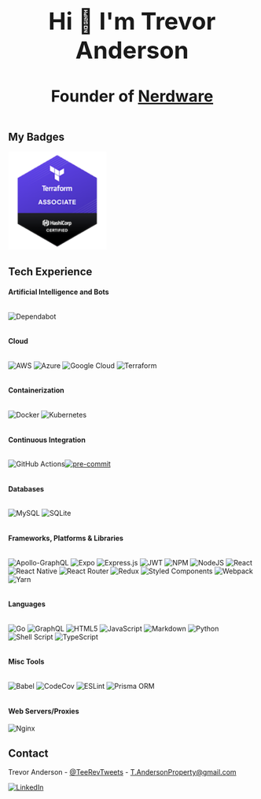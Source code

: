 <!-- HEADER -->

<div align="center" style="max-width: 100%; display: flex; flex-direction: column;">
  <strong align="center" style="font-size: 3rem;">Hi 👋 I'm Trevor Anderson</strong>
  <h1 style="font-size: 2rem;">Founder of <a href="https://github.com/Nerdware-LLC" >Nerdware</a></h3>
</div>

<!-- BADGES -->

## My Badges

<a href="https://www.credly.com/badges/8e6817b5-5061-48cc-b9d3-b46f7dfe2bfb/public_url">
<img src="./assets/hashicorp-certified-terraform-associate.png" style="height: 200px;" />
</a>

<!-- SHIELDS -->

## Tech Experience

#### Artificial Intelligence and Bots

<div style="max-width: 100%; width: 100%; display: flex; flex-direction: row; flex-wrap: wrap; align-content: center; align-items: center;">

![Dependabot](https://img.shields.io/badge/dependabot-025E8C?style=for-the-badge&logo=dependabot&logoColor=white)

</div>

#### Cloud

<div style="max-width: 100%; width: 100%; display: flex; flex-direction: row; flex-wrap: wrap; align-content: center; align-items: center;">

![AWS](https://img.shields.io/badge/AWS-%23FF9900.svg?style=for-the-badge&logo=amazon-aws&logoColor=white) ![Azure](https://img.shields.io/badge/azure-%230072C6.svg?style=for-the-badge&logo=microsoftazure&logoColor=white) ![Google Cloud](https://img.shields.io/badge/GoogleCloud-%234285F4.svg?style=for-the-badge&logo=google-cloud&logoColor=white) ![Terraform](https://img.shields.io/badge/terraform-%235835CC.svg?style=for-the-badge&logo=terraform&logoColor=white)

</div>

#### Containerization

<div style="max-width: 100%; width: 100%; display: flex; flex-direction: row; flex-wrap: wrap; align-content: center; align-items: center;">

![Docker](https://img.shields.io/badge/docker-%230db7ed.svg?style=for-the-badge&logo=docker&logoColor=white) ![Kubernetes](https://img.shields.io/badge/kubernetes-%23326ce5.svg?style=for-the-badge&logo=kubernetes&logoColor=white)

</div>

#### Continuous Integration

<div style="max-width: 100%; width: 100%; display: flex; flex-direction: row; flex-wrap: wrap; align-content: center; align-items: center;">

![GitHub Actions](https://img.shields.io/badge/githubactions-%232671E5.svg?style=for-the-badge&logo=githubactions&logoColor=white)

[![pre-commit][pre-commit-shield]](https://github.com/pre-commit/pre-commit)

</div>

#### Databases

<div style="max-width: 100%; width: 100%; display: flex; flex-direction: row; flex-wrap: wrap; align-content: center; align-items: center;">

![MySQL](https://img.shields.io/badge/mysql-%2300f.svg?style=for-the-badge&logo=mysql&logoColor=white) ![SQLite](https://img.shields.io/badge/sqlite-%2307405e.svg?style=for-the-badge&logo=sqlite&logoColor=white)

</div>

#### Frameworks, Platforms & Libraries

<div style="max-width: 100%; width: 100%; display: flex; flex-direction: row; flex-wrap: wrap; align-content: center; align-items: center;">

![Apollo-GraphQL](https://img.shields.io/badge/-ApolloGraphQL-311C87?style=for-the-badge&logo=apollo-graphql) ![Expo](https://img.shields.io/badge/expo-1C1E24?style=for-the-badge&logo=expo&logoColor=#D04A37) ![Express.js](https://img.shields.io/badge/express.js-%23404d59.svg?style=for-the-badge&logo=express&logoColor=%2361DAFB) ![JWT](https://img.shields.io/badge/JWT-black?style=for-the-badge&logo=JSON%20web%20tokens) ![NPM](https://img.shields.io/badge/NPM-%23000000.svg?style=for-the-badge&logo=npm&logoColor=white) ![NodeJS](https://img.shields.io/badge/node.js-6DA55F?style=for-the-badge&logo=node.js&logoColor=white) ![React](https://img.shields.io/badge/react-%2320232a.svg?style=for-the-badge&logo=react&logoColor=%2361DAFB) ![React Native](https://img.shields.io/badge/react_native-%2320232a.svg?style=for-the-badge&logo=react&logoColor=%2361DAFB) ![React Router](https://img.shields.io/badge/React_Router-CA4245?style=for-the-badge&logo=react-router&logoColor=white) ![Redux](https://img.shields.io/badge/redux-%23593d88.svg?style=for-the-badge&logo=redux&logoColor=white) ![Styled Components](https://img.shields.io/badge/styled--components-DB7093?style=for-the-badge&logo=styled-components&logoColor=white) ![Webpack](https://img.shields.io/badge/webpack-%238DD6F9.svg?style=for-the-badge&logo=webpack&logoColor=black) ![Yarn](https://img.shields.io/badge/yarn-%232C8EBB.svg?style=for-the-badge&logo=yarn&logoColor=white)

</div>

#### Languages

<div style="max-width: 100%; width: 100%; display: flex; flex-direction: row; flex-wrap: wrap; align-content: center; align-items: center;">

![Go](https://img.shields.io/badge/go-%2300ADD8.svg?style=for-the-badge&logo=go&logoColor=white) ![GraphQL](https://img.shields.io/badge/-GraphQL-E10098?style=for-the-badge&logo=graphql&logoColor=white) ![HTML5](https://img.shields.io/badge/html5-%23E34F26.svg?style=for-the-badge&logo=html5&logoColor=white) ![JavaScript](https://img.shields.io/badge/javascript-%23323330.svg?style=for-the-badge&logo=javascript&logoColor=%23F7DF1E) ![Markdown](https://img.shields.io/badge/markdown-%23000000.svg?style=for-the-badge&logo=markdown&logoColor=white) ![Python](https://img.shields.io/badge/python-3670A0?style=for-the-badge&logo=python&logoColor=ffdd54) ![Shell Script](https://img.shields.io/badge/shell_script-%23121011.svg?style=for-the-badge&logo=gnu-bash&logoColor=white) ![TypeScript](https://img.shields.io/badge/typescript-%23007ACC.svg?style=for-the-badge&logo=typescript&logoColor=white)

</div>

#### Misc Tools

<div style="max-width: 100%; width: 100%; display: flex; flex-direction: row; flex-wrap: wrap; align-content: center; align-items: center;">

![Babel](https://img.shields.io/badge/Babel-F9DC3e?style=for-the-badge&logo=babel&logoColor=black) ![CodeCov](https://img.shields.io/badge/codecov-%23ff0077.svg?style=for-the-badge&logo=codecov&logoColor=white) ![ESLint](https://img.shields.io/badge/ESLint-4B3263?style=for-the-badge&logo=eslint&logoColor=white) ![Prisma ORM](https://img.shields.io/badge/Prisma-3982CE?style=for-the-badge&logo=Prisma&logoColor=white)

</div>

#### Web Servers/Proxies

![Nginx](https://img.shields.io/badge/nginx-%23009639.svg?style=for-the-badge&logo=nginx&logoColor=white)

## Contact

Trevor Anderson - [@TeeRevTweets](https://twitter.com/teerevtweets) - T.AndersonProperty@gmail.com

[![LinkedIn][linkedin-shield]][linkedin-url]

<!-- MARKDOWN LINKS & IMAGES -->
<!-- https://www.markdownguide.org/basic-syntax/#reference-style-links -->

[pre-commit-shield]: https://img.shields.io/badge/pre--commit-enabled-brightgreen?logo=pre-commit&logoColor=white
[linkedin-url]: https://www.linkedin.com/in/trevor-anderson-3a3b0392/
[linkedin-shield]: https://img.shields.io/badge/LinkedIn-0077B5?logo=linkedin&logoColor=white
